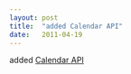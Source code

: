 ```yaml
---
layout: post
title:  "added Calendar API"
date:   2011-04-19
---
```


added [Calendar API](http://www.w3.org/TR/calendar-api/)

